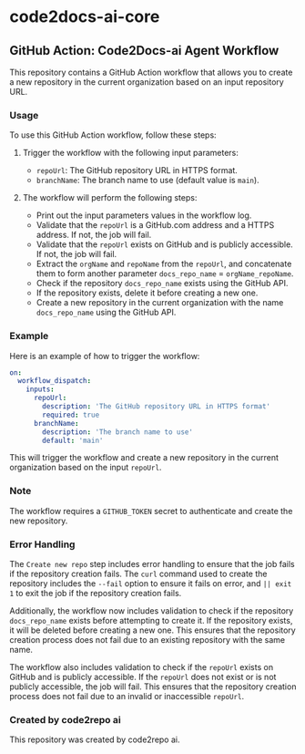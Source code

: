 # code2docs-ai-core

## GitHub Action: Code2Docs-ai Agent Workflow

This repository contains a GitHub Action workflow that allows you to create a new repository in the current organization based on an input repository URL.

### Usage

To use this GitHub Action workflow, follow these steps:

1. Trigger the workflow with the following input parameters:
   - `repoUrl`: The GitHub repository URL in HTTPS format.
   - `branchName`: The branch name to use (default value is `main`).

2. The workflow will perform the following steps:
   - Print out the input parameters values in the workflow log.
   - Validate that the `repoUrl` is a GitHub.com address and a HTTPS address. If not, the job will fail.
   - Validate that the `repoUrl` exists on GitHub and is publicly accessible. If not, the job will fail.
   - Extract the `orgName` and `repoName` from the `repoUrl`, and concatenate them to form another parameter `docs_repo_name` = `orgName_repoName`.
   - Check if the repository `docs_repo_name` exists using the GitHub API.
   - If the repository exists, delete it before creating a new one.
   - Create a new repository in the current organization with the name `docs_repo_name` using the GitHub API.

### Example

Here is an example of how to trigger the workflow:

```yaml
on:
  workflow_dispatch:
    inputs:
      repoUrl:
        description: 'The GitHub repository URL in HTTPS format'
        required: true
      branchName:
        description: 'The branch name to use'
        default: 'main'
```

This will trigger the workflow and create a new repository in the current organization based on the input `repoUrl`.

### Note

The workflow requires a `GITHUB_TOKEN` secret to authenticate and create the new repository.

### Error Handling

The `Create new repo` step includes error handling to ensure that the job fails if the repository creation fails. The `curl` command used to create the repository includes the `--fail` option to ensure it fails on error, and `|| exit 1` to exit the job if the repository creation fails.

Additionally, the workflow now includes validation to check if the repository `docs_repo_name` exists before attempting to create it. If the repository exists, it will be deleted before creating a new one. This ensures that the repository creation process does not fail due to an existing repository with the same name.

The workflow also includes validation to check if the `repoUrl` exists on GitHub and is publicly accessible. If the `repoUrl` does not exist or is not publicly accessible, the job will fail. This ensures that the repository creation process does not fail due to an invalid or inaccessible `repoUrl`.

### Created by code2repo ai

This repository was created by code2repo ai.
